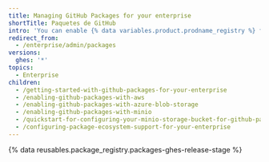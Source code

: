 ```yaml
---
title: Managing GitHub Packages for your enterprise
shortTitle: Paquetes de GitHub
intro: 'You can enable {% data variables.product.prodname_registry %} for your enterprise and manage {% data variables.product.prodname_registry %} settings and allowed packaged types.'
redirect_from:
  - /enterprise/admin/packages
versions:
  ghes: '*'
topics:
  - Enterprise
children:
  - /getting-started-with-github-packages-for-your-enterprise
  - /enabling-github-packages-with-aws
  - /enabling-github-packages-with-azure-blob-storage
  - /enabling-github-packages-with-minio
  - /quickstart-for-configuring-your-minio-storage-bucket-for-github-packages
  - /configuring-package-ecosystem-support-for-your-enterprise
---
```

{% data reusables.package_registry.packages-ghes-release-stage %}
